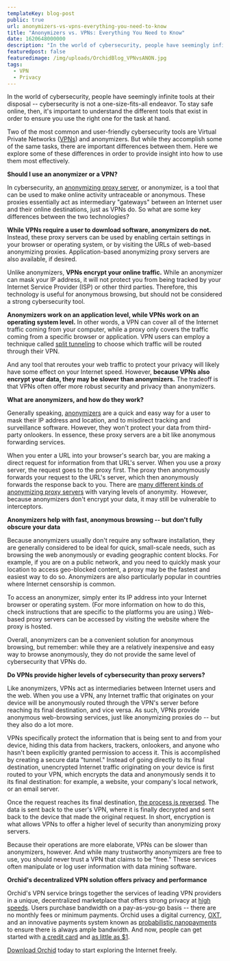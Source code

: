 ```yaml
---
templateKey: blog-post
public: true
url: anonymizers-vs-vpns-everything-you-need-to-know
title: "Anonymizers vs. VPNs: Everything You Need to Know"
date: 1620648000000
description: "In the world of cybersecurity, people have seemingly infinite tools at their disposal – cybersecurity is not a one-size-fits-all endeavor."
featuredpost: false
featuredimage: /img/uploads/OrchidBlog_VPNvsANON.jpg
tags:
  - VPN
  - Privacy
---
```

In the world of cybersecurity, people have seemingly infinite tools at their disposal -- cybersecurity is not a one-size-fits-all endeavor. To stay safe online, then, it's important to understand the different tools that exist in order to ensure you use the right one for the task at hand.

Two of the most common and user-friendly cybersecurity tools are Virtual Private Networks ([VPNs](https://www.orchid.com/how-it-works)) and anonymizers. But while they accomplish some of the same tasks, there are important differences between them. Here we explore some of these differences in order to provide insight into how to use them most effectively.

**Should I use an anonymizer or a VPN?**

In cybersecurity, an [anonymizing proxy server](https://en.wikipedia.org/wiki/Proxy_server), or anonymizer, is a tool that can be used to make online activity untraceable or anonymous. These proxies essentially act as intermediary "gateways" between an Internet user and their online destinations, just as VPNs do. So what are some key differences between the two technologies?

**While VPNs require a user to download software, anonymizers do not.** Instead, these proxy servers can be used by enabling certain settings in your browser or operating system, or by visiting the URLs of web-based anonymizing proxies. Application-based anonymizing proxy servers are also available, if desired.

Unlike anonymizers, **VPNs encrypt your online traffic.** While an anonymizer can mask your IP address, it will not protect you from being tracked by your Internet Service Provider (ISP) or other third parties. Therefore, this technology is useful for anonymous browsing, but should not be considered a strong cybersecurity tool.

**Anonymizers work on an application level, while VPNs work on an operating system level.** In other words, a VPN can cover all of the Internet traffic coming from your computer, while a proxy only covers the traffic coming from a specific browser or application. VPN users can employ a technique called [split tunneling](https://blog.orchid.com/what-is-split-tunneling/) to choose which traffic will be routed through their VPN.

And any tool that reroutes your web traffic to protect your privacy will likely have some effect on your Internet speed. However, **because VPNs also encrypt your data, they may be slower than anonymizers.** The tradeoff is that VPNs often offer more robust security and privacy than anonymizers.

**What are anonymizers, and how do they work?**

Generally speaking, [anonymizers](https://docs.orchid.com/en/v0.9.8/using-orchid/) are a quick and easy way for a user to mask their IP address and location, and to misdirect tracking and surveillance software. However, they won't protect your data from third-party onlookers. In essence, these proxy servers are a bit like anonymous forwarding services.

When you enter a URL into your browser's search bar, you are making a direct request for information from that URL's server. When you use a proxy server, the request goes to the proxy first. The proxy then anonymously forwards your request to the URL's server, which then anonymously forwards the response back to you. There are [many different kinds of anonymizing proxy servers](https://www.educba.com/types-of-proxy-servers/) with varying levels of anonymity.  However, because anonymizers don't encrypt your data, it may still be vulnerable to interceptors.

**Anonymizers help with fast, anonymous browsing -- but don't fully obscure your data**

Because anonymizers usually don't require any software installation, they are generally considered to be ideal for quick, small-scale needs, such as browsing the web anonymously or evading geographic content blocks. For example, if you are on a public network, and you need to quickly mask your location to access geo-blocked content, a proxy may be the fastest and easiest way to do so. Anonymizers are also particularly popular in countries where Internet censorship is common.

To access an anonymizer, simply enter its IP address into your Internet browser or operating system. (For more information on how to do this, check instructions that are specific to the platforms you are using.) Web-based proxy servers can be accessed by visiting the website where the proxy is hosted.

Overall, anonymizers can be a convenient solution for anonymous browsing, but remember: while they are a relatively inexpensive and easy way to browse anonymously, they do not provide the same level of cybersecurity that VPNs do.

**Do VPNs provide higher levels of cybersecurity than proxy servers?**

Like anonymizers, VPNs act as intermediaries between Internet users and the web. When you use a VPN, any Internet traffic that originates on your device will be anonymously routed through the VPN's server before reaching its final destination, and vice versa. As such, VPNs provide anonymous web-browsing services, just like anonymizing proxies do -- but they also do a lot more.

VPNs specifically protect the information that is being sent to and from your device, hiding this data from hackers, trackers, onlookers, and anyone who hasn't been explicitly granted permission to access it. This is accomplished by creating a secure data "tunnel." Instead of going directly to its final destination, unencrypted Internet traffic originating on your device is first routed to your VPN, which encrypts the data and anonymously sends it to its final destination: for example, a website, your company's local network, or an email server.

Once the request reaches its final destination, [the process is reversed](https://cybersecurity.att.com/blogs/security-essentials/explain-how-vpn-works#:~:text=A%20virtual%20private%20network%20(VPN)%20is%20a%20series%20of%20virtual,using%2C%20such%20as%20web%20servers.). The data is sent back to the user's VPN, where it is finally decrypted and sent back to the device that made the original request. In short, encryption is what allows VPNs to offer a higher level of security than anonymizing proxy servers.

Because their operations are more elaborate, VPNs can be slower than anonymizers, however. And while many trustworthy anonymizers are free to use, you should never trust a VPN that claims to be "free." These services often manipulate or log user information with data mining software.

**Orchid's decentralized VPN solution offers privacy and performance**

Orchid's VPN service brings together the services of leading VPN providers in a unique, decentralized marketplace that offers strong privacy at [high speeds](https://blog.orchid.com/orchid-just-got-faster/). Users purchase bandwidth on a pay-as-you-go basis -- there are no monthly fees or minimum payments. Orchid uses a digital currency, [OXT](https://www.orchid.com/oxt/), and an innovative payments system known as [probabilistic nanopayments](https://www.orchid.com/how-it-works) to ensure there is always ample bandwidth. And now, people can get started with [a credit card](https://blog.orchid.com/how-to-start-using-orchids-crypto-vpn-in-seconds/) and [as little as $1](https://blog.orchid.com/starting-today-it-only-costs-1-to-get-started-with-orchid/).

[Download Orchid](https://www.orchid.com/download) today to start exploring the Internet freely.